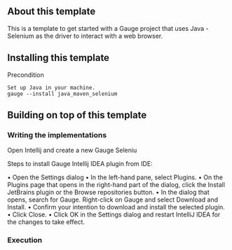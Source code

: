 ## About this template

This is a template to get started with a Gauge project that uses Java - Selenium as the driver to interact with a web browser.

## Installing this template
Precondition

    Set up Java in your machine.
    gauge --install java_maven_selenium

## Building on top of this template

### Writing the implementations

Open Intellij and create a new Gauge Seleniu

Steps to install Gauge Intellij IDEA plugin from IDE:

• Open the Settings dialog • In the left-hand pane, select Plugins. • On the Plugins page that opens in the right-hand part of the dialog, click the Install JetBrains plugin or the Browse repositories button. • In the dialog that opens, search for Gauge. Right-click on Gauge and select Download and Install. • Confirm your intention to download and install the selected plugin. • Click Close. • Click OK in the Settings dialog and restart IntelliJ IDEA for the changes to take effect.

### Execution

